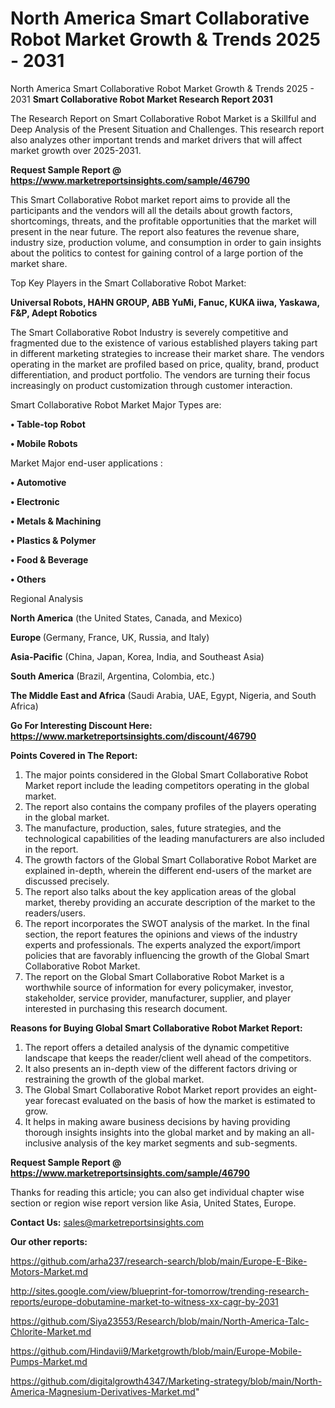 # North America Smart Collaborative Robot Market Growth & Trends 2025 - 2031
 North America Smart Collaborative Robot Market Growth & Trends 2025 - 2031
<strong>Smart Collaborative Robot Market Research Report 2031</strong>

The Research Report on Smart Collaborative Robot Market is a Skillful and Deep Analysis of the Present Situation and Challenges. This research report also analyzes other important trends and market drivers that will affect market growth over 2025-2031.

<strong>Request Sample Report @ <a href=https://www.marketreportsinsights.com/sample/46790>https://www.marketreportsinsights.com/sample/46790</a></strong>

This Smart Collaborative Robot market report aims to provide all the participants and the vendors will all the details about growth factors, shortcomings, threats, and the profitable opportunities that the market will present in the near future. The report also features the revenue share, industry size, production volume, and consumption in order to gain insights about the politics to contest for gaining control of a large portion of the market share.

Top Key Players in the Smart Collaborative Robot Market:

<strong>Universal Robots, HAHN GROUP, ABB YuMi, Fanuc, KUKA iiwa, Yaskawa, F&P, Adept Robotics</strong>

The Smart Collaborative Robot Industry is severely competitive and fragmented due to the existence of various established players taking part in different marketing strategies to increase their market share. The vendors operating in the market are profiled based on price, quality, brand, product differentiation, and product portfolio. The vendors are turning their focus increasingly on product customization through customer interaction.

Smart Collaborative Robot Market Major Types are:

<strong>•  Table-top Robot

•  Mobile Robots</strong>

Market Major end-user applications :

<strong>•  Automotive

•  Electronic

•  Metals & Machining

•  Plastics & Polymer

•  Food & Beverage

•  Others</strong>

Regional Analysis

</u><strong><b>North America</b></strong> (the United States, Canada, and Mexico)

<strong><b>Europe </b></strong>(Germany, France, UK, Russia, and Italy)

<strong><b>Asia-Pacific</b></strong> (China, Japan, Korea, India, and Southeast Asia)

<strong><b>South America</b></strong> (Brazil, Argentina, Colombia, etc.)

<strong><b>The Middle East and Africa</b></strong> (Saudi Arabia, UAE, Egypt, Nigeria, and South Africa)

<strong>Go For Interesting Discount Here: <a href=https://www.marketreportsinsights.com/discount/46790>https://www.marketreportsinsights.com/discount/46790</a></strong>

<strong>Points Covered in The Report:</strong>
<ol>
  <li>The major points considered in the Global Smart Collaborative Robot Market report include the leading competitors operating in the global market.</li>
  <li>The report also contains the company profiles of the players operating in the global market.</li>
  <li>The manufacture, production, sales, future strategies, and the technological capabilities of the leading manufacturers are also included in the report.</li>
  <li>The growth factors of the Global Smart Collaborative Robot Market are explained in-depth, wherein the different end-users of the market are discussed precisely.</li>
  <li>The report also talks about the key application areas of the global market, thereby providing an accurate description of the market to the readers/users.</li>
  <li>The report incorporates the SWOT analysis of the market. In the final section, the report features the opinions and views of the industry experts and professionals. The experts analyzed the export/import policies that are favorably influencing the growth of the Global Smart Collaborative Robot Market.</li>
  <li>The report on the Global Smart Collaborative Robot Market is a worthwhile source of information for every policymaker, investor, stakeholder, service provider, manufacturer, supplier, and player interested in purchasing this research document.</li>
</ol>
<strong>Reasons for Buying Global Smart Collaborative Robot Market Report:</strong>

<ol>
  <li>The report offers a detailed analysis of the dynamic competitive landscape that keeps the reader/client well ahead of the competitors.</li>
  <li>It also presents an in-depth view of the different factors driving or restraining the growth of the global market.</li>
  <li>The Global Smart Collaborative Robot Market report provides an eight-year forecast evaluated on the basis of how the market is estimated to grow.</li>
  <li>It helps in making aware business decisions by having providing thorough insights insights into the global market and by making an all-inclusive analysis of the key market segments and sub-segments.</li>
</ol>
<strong>Request Sample Report @ <a href=https://www.marketreportsinsights.com/sample/46790>https://www.marketreportsinsights.com/sample/46790</a></strong>


Thanks for reading this article; you can also get individual chapter wise section or region wise report version like Asia, United States, Europe.

<strong>Contact Us:</strong>
sales@marketreportsinsights.com

<strong>Our other reports:</strong>

<a href=https://github.com/arha237/research-search/blob/main/Europe-E-Bike-Motors-Market.md>https://github.com/arha237/research-search/blob/main/Europe-E-Bike-Motors-Market.md</a>

<a href=http://sites.google.com/view/blueprint-for-tomorrow/trending-research-reports/europe-dobutamine-market-to-witness-xx-cagr-by-2031>http://sites.google.com/view/blueprint-for-tomorrow/trending-research-reports/europe-dobutamine-market-to-witness-xx-cagr-by-2031</a>

<a href=https://github.com/Siya23553/Research/blob/main/North-America-Talc-Chlorite-Market.md>https://github.com/Siya23553/Research/blob/main/North-America-Talc-Chlorite-Market.md</a>

<a href=https://github.com/Hindavii9/Marketgrowth/blob/main/Europe-Mobile-Pumps-Market.md>https://github.com/Hindavii9/Marketgrowth/blob/main/Europe-Mobile-Pumps-Market.md</a>

<a href=https://github.com/digitalgrowth4347/Marketing-strategy/blob/main/North-America-Magnesium-Derivatives-Market.md>https://github.com/digitalgrowth4347/Marketing-strategy/blob/main/North-America-Magnesium-Derivatives-Market.md</a>"
